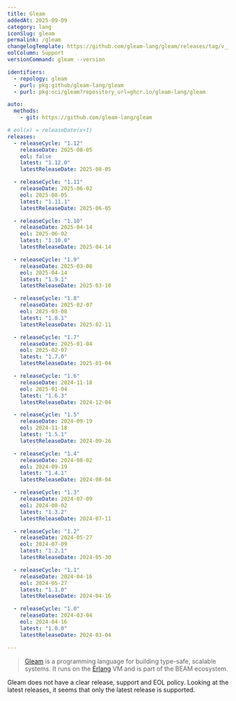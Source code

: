 ```yaml
---
title: Gleam
addedAt: 2025-09-09
category: lang
iconSlug: gleam
permalink: /gleam
changelogTemplate: https://github.com/gleam-lang/gleam/releases/tag/v__LATEST__
eolColumn: Support
versionCommand: gleam --version

identifiers:
  - repology: gleam
  - purl: pkg:github/gleam-lang/gleam
  - purl: pkg:oci/gleam?repository_url=ghcr.io/gleam-lang/gleam

auto:
  methods:
    - git: https://github.com/gleam-lang/gleam

# eol(x) = releaseDate(x+1)
releases:
  - releaseCycle: "1.12"
    releaseDate: 2025-08-05
    eol: false
    latest: "1.12.0"
    latestReleaseDate: 2025-08-05

  - releaseCycle: "1.11"
    releaseDate: 2025-06-02
    eol: 2025-08-05
    latest: "1.11.1"
    latestReleaseDate: 2025-06-05

  - releaseCycle: "1.10"
    releaseDate: 2025-04-14
    eol: 2025-06-02
    latest: "1.10.0"
    latestReleaseDate: 2025-04-14

  - releaseCycle: "1.9"
    releaseDate: 2025-03-08
    eol: 2025-04-14
    latest: "1.9.1"
    latestReleaseDate: 2025-03-10

  - releaseCycle: "1.8"
    releaseDate: 2025-02-07
    eol: 2025-03-08
    latest: "1.8.1"
    latestReleaseDate: 2025-02-11

  - releaseCycle: "1.7"
    releaseDate: 2025-01-04
    eol: 2025-02-07
    latest: "1.7.0"
    latestReleaseDate: 2025-01-04

  - releaseCycle: "1.6"
    releaseDate: 2024-11-18
    eol: 2025-01-04
    latest: "1.6.3"
    latestReleaseDate: 2024-12-04

  - releaseCycle: "1.5"
    releaseDate: 2024-09-19
    eol: 2024-11-18
    latest: "1.5.1"
    latestReleaseDate: 2024-09-26

  - releaseCycle: "1.4"
    releaseDate: 2024-08-02
    eol: 2024-09-19
    latest: "1.4.1"
    latestReleaseDate: 2024-08-04

  - releaseCycle: "1.3"
    releaseDate: 2024-07-09
    eol: 2024-08-02
    latest: "1.3.2"
    latestReleaseDate: 2024-07-11

  - releaseCycle: "1.2"
    releaseDate: 2024-05-27
    eol: 2024-07-09
    latest: "1.2.1"
    latestReleaseDate: 2024-05-30

  - releaseCycle: "1.1"
    releaseDate: 2024-04-16
    eol: 2024-05-27
    latest: "1.1.0"
    latestReleaseDate: 2024-04-16

  - releaseCycle: "1.0"
    releaseDate: 2024-03-04
    eol: 2024-04-16
    latest: "1.0.0"
    latestReleaseDate: 2024-03-04

---
```


> [Gleam](https://gleam.run/) is a programming language for building type-safe, scalable systems. It runs on the [Erlang](/erlang) VM and is part of the BEAM ecosystem.

Gleam does not have a clear release, support and EOL policy.
Looking at the latest releases, it seems that only the latest release is supported.
